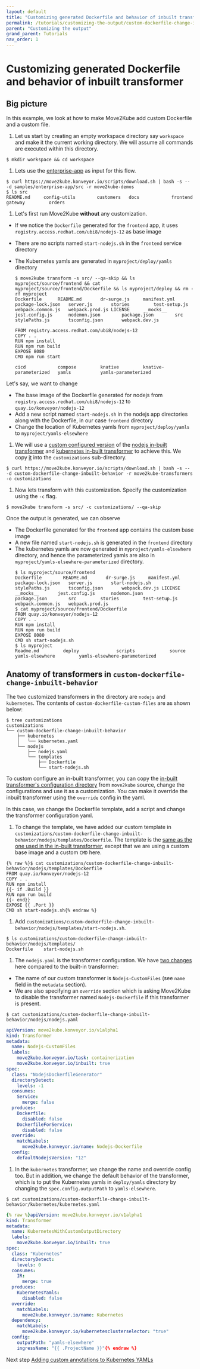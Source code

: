 ```yaml
---
layout: default
title: "Customizing generated Dockerfile and behavior of inbuilt transformer"
permalink: /tutorials/customizing-the-output/custom-dockerfile-change-inbuilt-behavior
parent: "Customizing the output"
grand_parent: Tutorials
nav_order: 1
---
```


# Customizing generated Dockerfile and behavior of inbuilt transformer

## Big picture

In this example, we look at how to make Move2Kube add custom Dockerfile and a custom file. 

1. Let us start by creating an empty workspace directory say `workspace` and make it the current working directory. We will assume all commands are executed within this directory.
  ```console
  $ mkdir workspace && cd workspace
  ```

1. Lets use the [enterprise-app](https://github.com/konveyor/move2kube-demos/tree/main/samples/enterprise-app) as input for this flow.
  ```console
  $ curl https://move2kube.konveyor.io/scripts/download.sh | bash -s -- -d samples/enterprise-app/src -r move2kube-demos
  $ ls src
  README.md		config-utils		customers	docs			frontend		gateway			orders
  ```

1. Let's first run Move2Kube **without** any customization. 
  - If we notice the `Dockerfile` generated for the `frontend` app, it uses `registry.access.redhat.com/ubi8/nodejs-12` as base image
  - There are no scripts named `start-nodejs.sh` in the `frontend` service directory
  - The Kubernetes yamls are generated in `myproject/deploy/yamls` directory

    ```console
    $ move2kube transform -s src/ --qa-skip && ls myproject/source/frontend && cat myproject/source/frontend/Dockerfile && ls myproject/deploy && rm -rf myproject
    Dockerfile		README.md		dr-surge.js		manifest.yml		package-lock.json	server.js		stories			test-setup.js		webpack.common.js	webpack.prod.js LICENSE		__mocks__		jest.config.js		nodemon.json		package.json		src			stylePaths.js		tsconfig.json		webpack.dev.js

    FROM registry.access.redhat.com/ubi8/nodejs-12
    COPY . .
    RUN npm install
    RUN npm run build
    EXPOSE 8080
    CMD npm run start

    cicd			compose			knative			knative-parameterized	yamls			yamls-parameterized
    ```

  Let's say, we want to change 
  - The base image of the Dockerfile generated for nodejs from `registry.access.redhat.com/ubi8/nodejs-12` to `quay.io/konveyor/nodejs-12`
  - Add a new script named `start-nodejs.sh` in the nodejs app directories along with the Dockerfile, in our case `frontend` directory
  - Change the location of Kubernetes yamls from `myproject/deploy/yamls` to `myproject/yamls-elsewhere`

1. We will use a [custom configured version](https://github.com/konveyor/move2kube-transformers/tree/main/custom-dockerfile-change-inbuilt-behavior) of the [nodejs in-built transformer](https://github.com/konveyor/move2kube/tree/main/assets/inbuilt/transformers/dockerfilegenerator/nodejs) and [kubernetes in-built transformer](https://github.com/konveyor/move2kube/tree/main/assets/inbuilt/transformers/kubernetes/kubernetes) to achieve this. We copy [it](https://github.com/konveyor/move2kube-transformers/tree/main/custom-dockerfile-change-inbuilt-behavior) into the `customizations` sub-directory.
  ```console
  $ curl https://move2kube.konveyor.io/scripts/download.sh | bash -s -- -d custom-dockerfile-change-inbuilt-behavior -r move2kube-transformers -o customizations
  ```

1. Now lets transform with this customization. Specify the customization using the `-c` flag. 
  ```console
  $ move2kube transform -s src/ -c customizations/ --qa-skip
  ```

Once the output is generated, we can observe 
- The Dockerfile generated for the `frontend` app contains the custom base image
- A new file named `start-nodejs.sh` is generated in the `frontend` directory
- The kubernetes yamls are now generated in `myproject/yamls-elsewhere` directory, and hence the parameterized yamls are also in `myproject/yamls-elsewhere-parameterized` directory.
  ```console
  $ ls myproject/source/frontend
  Dockerfile		README.md		dr-surge.js		manifest.yml		package-lock.json	server.js		start-nodejs.sh		stylePaths.js		tsconfig.json		webpack.dev.js LICENSE		__mocks__		jest.config.js		nodemon.json		package.json		src			stories			test-setup.js		webpack.common.js	webpack.prod.js
  $ cat myproject/source/frontend/Dockerfile
  FROM quay.io/konveyor/nodejs-12
  COPY . .
  RUN npm install
  RUN npm run build
  EXPOSE 8080
  CMD sh start-nodejs.sh
  $ ls myproject
  Readme.md			deploy				scripts				source				yamls-elsewhere			yamls-elsewhere-parameterized
  ```

## Anatomy of transformers in `custom-dockerfile-change-inbuilt-behavior`

The two customized transformers in the directory are `nodejs` and `kubernetes`. 
The contents of `custom-dockerfile-custom-files` are as shown below:
  ```console
  $ tree customizations
  customizations
  └── custom-dockerfile-change-inbuilt-behavior
      ├── kubernetes
      │   └── kubernetes.yaml
      └── nodejs
          ├── nodejs.yaml
          └── templates
              ├── Dockerfile
              └── start-nodejs.sh
  ```
To custom configure an in-built transformer, you can copy the [in-built transformer's configuration directory](https://github.com/konveyor/move2kube/tree/main/assets/inbuilt/transformers) from `move2kube` source, change the configurations and use it as a customization. You can make it override the inbuilt transformer using the `override` config in the yaml.

In this case, we change the Dockerfile template, add a script and change the transformer configuration yaml.

1. To change the template, we have added our custom template in `customizations/custom-dockerfile-change-inbuilt-behavior/nodejs/templates/Dockerfile`. The template is the [same as the one used in the in-built transformer](https://github.com/konveyor/move2kube/blob/main/assets/inbuilt/transformers/dockerfilegenerator/nodejs/templates/Dockerfile), except that we are using a custom base image and a custom `CMD` here.
  ```
  {% raw %}$ cat customizations/custom-dockerfile-change-inbuilt-behavior/nodejs/templates/Dockerfile
  FROM quay.io/konveyor/nodejs-12
  COPY . .
  RUN npm install
  {{- if .Build }}
  RUN npm run build
  {{- end}}
  EXPOSE {{ .Port }}
  CMD sh start-nodejs.sh{% endraw %}
  ```

1. Add `customizations/custom-dockerfile-change-inbuilt-behavior/nodejs/templates/start-nodejs.sh`.
  ```console
  $ ls customizations/custom-dockerfile-change-inbuilt-behavior/nodejs/templates/
  Dockerfile	start-nodejs.sh
  ```

1. The `nodejs.yaml` is the transformer configuration. We have [two changes](https://github.com/konveyor/move2kube/blob/main/assets/inbuilt/transformers/dockerfilegenerator/nodejs/nodejs.yaml) here compared to the built-in transformer: 
  - The name of our custom transformer is `Nodejs-CustomFiles` (see `name` field in the `metadata` section). 
  - We are also specifying an `override` section which is asking Move2Kube to disable the transformer named `Nodejs-Dockerfile` if this transformer is present.
  ```console
  $ cat customizations/custom-dockerfile-change-inbuilt-behavior/nodejs/nodejs.yaml
  ```
  ```yaml
  apiVersion: move2kube.konveyor.io/v1alpha1
  kind: Transformer
  metadata:
    name: Nodejs-CustomFiles
    labels:
      move2kube.konveyor.io/task: containerization
      move2kube.konveyor.io/inbuilt: true
  spec:
    class: "NodejsDockerfileGenerator"
    directoryDetect:
      levels: -1
    consumes:
      Service: 
        merge: false
    produces:
      Dockerfile:
        disabled: false
      DockerfileForService:
        disabled: false
    override:
      matchLabels: 
        move2kube.konveyor.io/name: Nodejs-Dockerfile
    config:
      defaultNodejsVersion: "12"
  ```

1. In the `kubernetes` transformer, we change the name and override config too. But in addition, we change the default behavior of the transformer, which is to put the Kubernetes yamls in `deploy/yamls` directory by changing the `spec.config.outputPath` to `yamls-elsewhere`.
  ```console
  $ cat customizations/custom-dockerfile-change-inbuilt-behavior/kubernetes/kubernetes.yaml
  ```
  ```yaml
  {% raw %}apiVersion: move2kube.konveyor.io/v1alpha1
  kind: Transformer
  metadata:
    name: KubernetesWithCustomOutputDirectory
    labels:
      move2kube.konveyor.io/inbuilt: true
  spec:
    class: "Kubernetes"
    directoryDetect:
      levels: 0
    consumes:
      IR:
        merge: true
    produces:
      KubernetesYamls:
        disabled: false
    override:
      matchLabels:
        move2kube.konveyor.io/name: Kubernetes
    dependency:
      matchLabels:
        move2kube.konveyor.io/kubernetesclusterselector: "true"
    config:
      outputPath: "yamls-elsewhere"
      ingressName: "{{ .ProjectName }}"{% endraw %}
  ```

Next step [Adding custom annotations to Kubernetes YAMLs](/tutorials/customizing-the-output/custom-annotations)
